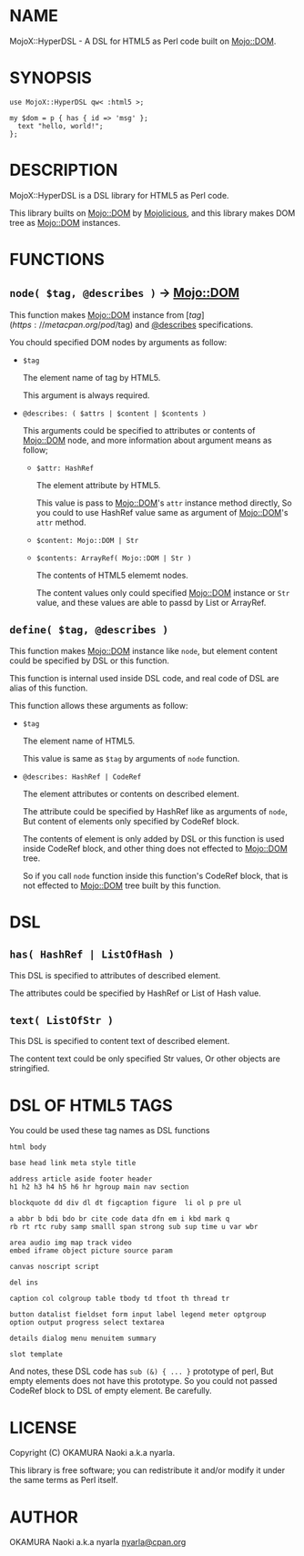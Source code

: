 # NAME

MojoX::HyperDSL - A DSL for HTML5 as Perl code built on [Mojo::DOM](https://metacpan.org/pod/Mojo::DOM).

# SYNOPSIS

    use MojoX::HyperDSL qw< :html5 >;
    
    my $dom = p { has { id => 'msg' };
      text "hello, world!";
    };

# DESCRIPTION

MojoX::HyperDSL is a DSL library for HTML5 as Perl code.

This library builts on [Mojo::DOM](https://metacpan.org/pod/Mojo::DOM) by [Mojolicious](https://metacpan.org/pod/Mojolicious),
and this library makes DOM tree as [Mojo::DOM](https://metacpan.org/pod/Mojo::DOM) instances.

# FUNCTIONS

## `node( $tag, @describes )` -> [Mojo::DOM](https://metacpan.org/pod/Mojo::DOM)

This function makes [Mojo::DOM](https://metacpan.org/pod/Mojo::DOM) instance from [$tag](https://metacpan.org/pod/$tag) and [@describes](https://metacpan.org/pod/@describes) specifications.

You chould specified DOM nodes by arguments as follow:

- `$tag`

    The element name of tag by HTML5.

    This argument is always required.

- `@describes: ( $attrs | $content | $contents )`

    This arguments could be specified to attributes or contents of [Mojo::DOM](https://metacpan.org/pod/Mojo::DOM) node,
    and more information about argument means as follow;

    - `$attr: HashRef`

        The element attribute by HTML5.

        This value is pass to [Mojo::DOM](https://metacpan.org/pod/Mojo::DOM)'s `attr` instance method directly,
        So you could to use HashRef value same as argument of [Mojo::DOM](https://metacpan.org/pod/Mojo::DOM)'s `attr` method.

    - `$content: Mojo::DOM | Str`
    - `$contents: ArrayRef( Mojo::DOM | Str )`

        The contents of HTML5 elememt nodes.

        The content values only could specified [Mojo::DOM](https://metacpan.org/pod/Mojo::DOM) instance or `Str` value,
        and these values are able to passd by List or ArrayRef.

## `define( $tag, @describes )`

This function makes [Mojo::DOM](https://metacpan.org/pod/Mojo::DOM) instance like `node`,
but element content could be specified by DSL or this function.

This function is internal used inside DSL code,
and real code of DSL are alias of this function.

This function allows these arguments as follow:

- `$tag`

    The element name of HTML5.

    This value is same as `$tag` by arguments of `node` function.

- `@describes: HashRef | CodeRef `

    The element attributes or contents on described element.

    The attribute could be specified by HashRef like as arguments of `node`,
    But content of elements only specified by CodeRef block.

    The contents of element is only added by DSL or this function is used inside CodeRef block,
    and other thing does not effected to [Mojo::DOM](https://metacpan.org/pod/Mojo::DOM) tree.

    So if you call `node` function inside this function's CodeRef block,
    that is not effected to [Mojo::DOM](https://metacpan.org/pod/Mojo::DOM) tree built by this function.

# DSL

## `has( HashRef | ListOfHash )`

This DSL is specified to attributes of described element.

The attributes could be specified by HashRef or List of Hash value.

## `text( ListOfStr )`

This DSL is specified to content text of described element.

The content text could be only specified Str values,
Or other objects are stringified.

# DSL OF HTML5 TAGS

You could be used these tag names as DSL functions

    html body

    base head link meta style title
    
    address article aside footer header
    h1 h2 h3 h4 h5 h6 hr hgroup main nav section
    
    blockquote dd div dl dt figcaption figure  li ol p pre ul
    
    a abbr b bdi bdo br cite code data dfn em i kbd mark q
    rb rt rtc ruby samp smalll span strong sub sup time u var wbr
    
    area audio img map track video
    embed iframe object picture source param
    
    canvas noscript script
    
    del ins 
    
    caption col colgroup table tbody td tfoot th thread tr 
    
    button datalist fieldset form input label legend meter optgroup
    option output progress select textarea 
    
    details dialog menu menuitem summary
    
    slot template 

And notes, these DSL code has `sub (&) { ... }` prototype of perl,
But empty elements does not have this prototype.
So you could not passed CodeRef block to DSL of empty element. Be carefully.

# LICENSE

Copyright (C) OKAMURA Naoki a.k.a nyarla.

This library is free software; you can redistribute it and/or modify
it under the same terms as Perl itself.

# AUTHOR

OKAMURA Naoki a.k.a nyarla <nyarla@cpan.org>
